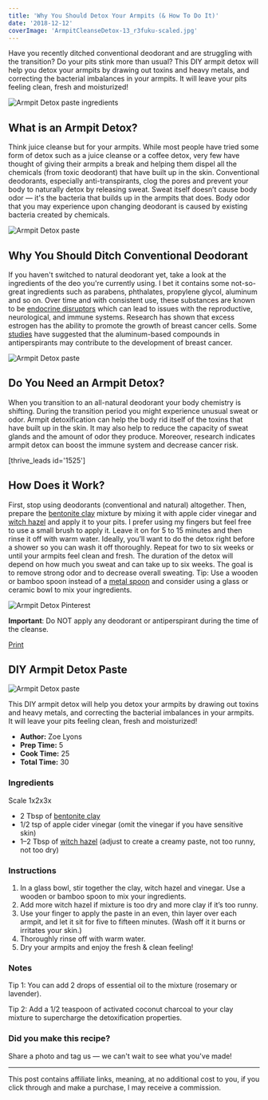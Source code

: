 ```yaml
---
title: 'Why You Should Detox Your Armpits (& How To Do It)'
date: '2018-12-12'
coverImage: 'ArmpitCleanseDetox-13_r3fuku-scaled.jpg'
---
```


Have you recently ditched conventional deodorant and are struggling with the transition? Do your pits stink more than usual? This DIY armpit detox will help you detox your armpits by drawing out toxins and heavy metals, and correcting the bacterial imbalances in your armpits. It will leave your pits feeling clean, fresh and moisturized!

![Armpit Detox paste ingredients](images/ArmpitCleanseDetox-13_r3fuku.jpg)

## What is an Armpit Detox?

Think juice cleanse but for your armpits. While most people have tried some form of detox such as a juice cleanse or a coffee detox, very few have thought of giving their armpits a break and helping them dispel all the chemicals (from toxic deodorant) that have built up in the skin. Conventional deodorants, especially anti-transpirants, clog the pores and prevent your body to naturally detox by releasing sweat. Sweat itself doesn’t cause body odor — it's the bacteria that builds up in the armpits that does. Body odor that you may experience upon changing deodorant is caused by existing bacteria created by chemicals.

![Armpit Detox paste](images/ArmpitCleanseDetox-1_a5chmw.jpg)

## Why You Should Ditch Conventional Deodorant

If you haven't switched to natural deodorant yet, take a look at the ingredients of the deo you're currently using. I bet it contains some not-so-great ingredients such as parabens, phthalates, propylene glycol, aluminum and so on. Over time and with consistent use, these substances are known to be [endocrine disruptors](https://www.niehs.nih.gov/health/topics/agents/endocrine/index.cfm) which can lead to issues with the reproductive, neurological, and immune systems. Research has shown that excess estrogen has the ability to promote the growth of breast cancer cells. Some [studies](https://www.ncbi.nlm.nih.gov/pmc/articles/PMC2797685/) have suggested that the aluminum-based compounds in antiperspirants may contribute to the development of breast cancer.

![Armpit Detox paste](images/ArmpitCleanseDetox-7_r0wkrt.jpg)

## Do You Need an Armpit Detox?

When you transition to an all-natural deodorant your body chemistry is shifting. During the transition period you might experience unusual sweat or odor. Armpit detoxification can help the body rid itself of the toxins that have built up in the skin. It may also help to reduce the capacity of sweat glands and the amount of odor they produce. Moreover, research indicates armpit detox can boost the immune system and decrease cancer risk.

\[thrive_leads id='1525'\]

## How Does it Work?

First, stop using deodorants (conventional and natural) altogether. Then, prepare the [bentonite clay](https://t.cfjump.com/52650/t/14846?Url=https%3a%2f%2fwww.biome.com.au%2fdiy-skin-care%2f16939-bentonite-clay-in-jar-60g.html%3fsearch_query%3dclay%26fast_search%3dfs) mixture by mixing it with apple cider vinegar and [witch hazel](https://t.cfjump.com/52650/t/14846?Url=https%3a%2f%2fwww.biome.com.au%2ffacial-toners-mists%2f20078-biome-luxe-witch-hazel-organic-100g.html%3fsearch_query%3dwitch%2520hazel%26fast_search%3dfs) and apply it to your pits. I prefer using my fingers but feel free to use a small brush to apply it. Leave it on for 5 to 15 minutes and then rinse it off with warm water. Ideally, you’ll want to do the detox right before a shower so you can wash it off thoroughly. Repeat for two to six weeks or until your armpits feel clean and fresh. The duration of the detox will depend on how much you sweat and can take up to six weeks. The goal is to remove strong odor and to decrease overall sweating. Tip: Use a wooden or bamboo spoon instead of a [metal spoon](https://www.quora.com/If-bentonite-clay-absorbs-metal-why-doesnt-a-metal-mixing-spoon-dissolve) and consider using a glass or ceramic bowl to mix your ingredients.

![Armpit Detox Pinterest](images/Armpit-Detox_dq5caa.jpg)

**Important**: Do NOT apply any deodorant or antiperspirant during the time of the cleanse.

[Print](http://localhost:10003/how-to-armpit-detox/print/2179/)

## DIY Armpit Detox Paste

![Armpit Detox paste](images/ArmpitCleanseDetox-7_r0wkrt-150x150.jpg)

This DIY armpit detox will help you detox your armpits by drawing out toxins and heavy metals, and correcting the bacterial imbalances in your armpits. It will leave your pits feeling clean, fresh and moisturized!

- **Author:** Zoe Lyons
- **Prep Time:** 5
- **Cook Time:** 25
- **Total Time:** 30

### Ingredients

Scale 1x2x3x

- 2 Tbsp of [bentonite clay](https://t.cfjump.com/52650/t/14846?Url=https%3a%2f%2fwww.biome.com.au%2fdiy-skin-care%2f16939-bentonite-clay-in-jar-60g.html%3fsearch_query%3dclay%26fast_search%3dfs)
- 1/2 tsp of apple cider vinegar (omit the vinegar if you have sensitive skin)
- 1–2 Tbsp of [witch hazel](https://t.cfjump.com/52650/t/14846?Url=https%3a%2f%2fwww.biome.com.au%2ffacial-toners-mists%2f20078-biome-luxe-witch-hazel-organic-100g.html%3fsearch_query%3dwitch%2520hazel%26fast_search%3dfs) (adjust to create a creamy paste, not too runny, not too dry)

### Instructions

1. In a glass bowl, stir together the clay, witch hazel and vinegar. Use a wooden or bamboo spoon to mix your ingredients.
2. Add more witch hazel if mixture is too dry and more clay if it’s too runny.
3. Use your finger to apply the paste in an even, thin layer over each armpit, and let it sit for five to fifteen minutes. (Wash off it it burns or irritates your skin.)
4. Thoroughly rinse off with warm water.
5. Dry your armpits and enjoy the fresh & clean feeling!

### Notes

Tip 1: You can add 2 drops of essential oil to the mixture (rosemary or lavender).

Tip 2: Add a 1/2 teaspoon of activated coconut charcoal to your clay mixture to supercharge the detoxification properties.

### Did you make this recipe?

Share a photo and tag us — we can't wait to see what you've made!

<script type="text/javascript">(function(){ var buttonClass = 'tasty-recipes-scale-button', buttonActiveClass = 'tasty-recipes-scale-button-active', buttons = document.querySelectorAll('.tasty-recipes-scale-button'); if ( ! buttons ) { return; } /* frac.js (C) 2012-present SheetJS -- http://sheetjs.com */ /* bothEquals() avoids use of &&, which gets prettified by WordPress. */ var bothEquals = function( d1, d2, D ) { var ret = 0; if (d1<=D) { ret++; } if (d2<=D) { ret++; } return ret === 2; }; var frac=function frac(x,D,mixed){var n1=Math.floor(x),d1=1;var n2=n1+1,d2=1;if(x!==n1)while(bothEquals(d1,d2,D)){var m=(n1+n2)/(d1+d2);if(x===m){if(d1+d2<=D){d1+=d2;n1+=n2;d2=D+1}else if(d1>d2)d2=D+1;else d1=D+1;break}else if(x<m){n2=n1+n2;d2=d1+d2}else{n1=n1+n2;d1=d1+d2}}if(d1>D){d1=d2;n1=n2}if(!mixed)return[0,n1,d1];var q=Math.floor(n1/d1);return[q,n1-q*d1,d1]};frac.cont=function cont(x,D,mixed){var sgn=x<0?-1:1;var B=x*sgn;var P_2=0,P_1=1,P=0;var Q_2=1,Q_1=0,Q=0;var A=Math.floor(B);while(Q_1<D){A=Math.floor(B);P=A*P_1+P_2;Q=A*Q_1+Q_2;if(B-A<5e-8)break;B=1/(B-A);P_2=P_1;P_1=P;Q_2=Q_1;Q_1=Q}if(Q>D){if(Q_1>D){Q=Q_2;P=P_2}else{Q=Q_1;P=P_1}}if(!mixed)return[0,sgn*P,Q];var q=Math.floor(sgn*P/Q);return[q,sgn*P-q*Q,Q]}; buttons.forEach(function(button){ button.addEventListener('click', function(event){ event.preventDefault(); var recipe = event.target.closest('.tasty-recipes'); if ( ! recipe ) { return; } var otherButtons = recipe.querySelectorAll('.' + buttonClass); otherButtons.forEach(function(bt){ bt.classList.remove(buttonActiveClass); }); button.classList.add(buttonActiveClass); <div></div> /* Scales all scalable amounts. */ var scalables = recipe.querySelectorAll('span[data-amount]'); var buttonAmount = parseFloat( button.dataset.amount ); scalables.forEach(function(scalable){ var amount = parseFloat( scalable.dataset.amount ) * buttonAmount; if ( parseFloat( amount ) !== parseInt( amount ) ) { var amountArray = frac.cont( amount, 9, true ); var newAmount = ''; if ( amountArray[1] !== 0 ) { newAmount = amountArray[1] + '/' + amountArray[2]; } if ( newAmount ) { newAmount = ' ' + newAmount; } if ( amountArray[0] ) { newAmount = amountArray[0] + newAmount; } amount = newAmount; } if ( typeof scalable.dataset.unit !== 'undefined' ) { amount += ' ' + scalable.dataset.unit; } scalable.innerText = amount; }); /* Appends " (x2)" indicator. */ var nonNumerics = recipe.querySelectorAll('[data-has-non-numeric-amount]'); nonNumerics.forEach(function(nonNumeric){ var indicator = nonNumeric.querySelector('span[data-non-numeric-label]'); if ( indicator ) { nonNumeric.removeChild(indicator); } if ( 1 !== buttonAmount ) { var indicator = document.createElement('span'); indicator.setAttribute('data-non-numeric-label', true); var text = document.createTextNode(' (x' + buttonAmount + ')'); indicator.appendChild(text); nonNumeric.appendChild(indicator); } }); }); }); }()); <div></div></script>

---

This post contains affiliate links, meaning, at no additional cost to you, if you click through and make a purchase, I may receive a commission.
